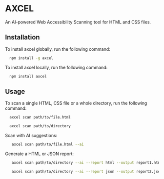 # AXCEL

An AI-powered Web Accessibility Scanning tool for HTML and CSS files.

## Installation

To install axcel globally, run the following command:
```bash
  npm install -g axcel
```
To install axcel locally, run the following command:
```bash
  npm install axcel
```

## Usage

To scan a single HTML, CSS file or a whole directory, run the following command:
```bash
  axcel scan path/to/file.html
```
```bash
  axcel scan path/to/directory
```

Scan with AI suggestions:
```bash
   axcel scan path/to/file.html --ai
```

Generate a HTML or JSON report:
```bash
   axcel scan path/to/directory --ai --report html --output report1.html
```
```bash
   axcel scan path/to/directory --ai --report json --output report2.json
```

